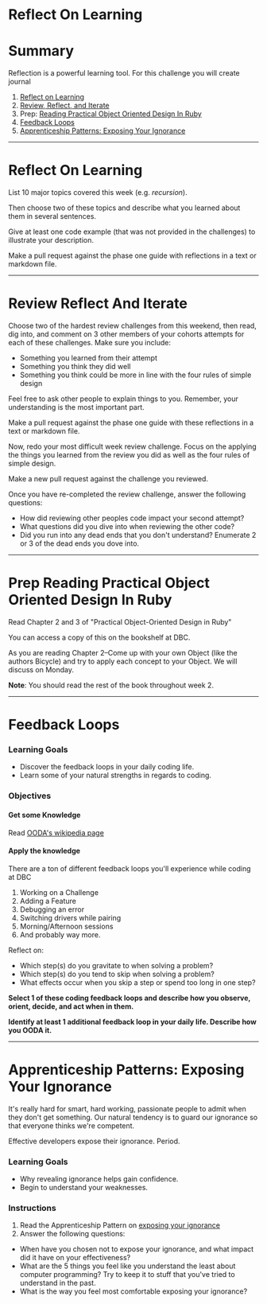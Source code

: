 # Reflect On Learning

# Summary

Reflection is a powerful learning tool.  For this challenge you will create journal
1. [Reflect on Learning](#reflect-on-learning)
1. [Review, Reflect, and Iterate](#review-reflect-and-iterate)
1. Prep: [Reading Practical Object Oriented Design In Ruby](#prep-reading-practical-object-oriented-design-in-ruby)
1. [Feedback Loops](#feedback-loops)
1. [Apprenticeship Patterns: Exposing Your Ignorance](#apprenticeship-patterns-exposing-your-ignorance)

--------------------------------------------------------------------------------

# Reflect On Learning

List 10 major topics covered this week (e.g. *recursion*).

Then choose two of these topics and describe what you learned about them in several sentences.

Give at least one code example (that was not provided in the challenges) to illustrate your description.

Make a pull request against the phase one guide with reflections in a text or markdown file.

--------------------------------------------------------------------------------

# Review Reflect And Iterate

Choose two of the hardest review challenges from this weekend, then read, dig into, and comment on 3 other members of your cohorts attempts for each of these challenges. Make sure you include:
- Something you learned from their attempt
- Something you think they did well
- Something you think could be more in line with the four rules of simple design

Feel free to ask other people to explain things to you. Remember, your understanding is the most important part.

Make a pull request against the phase one guide with these reflections in a text or markdown file.

Now, redo your most difficult week review challenge. Focus on the applying the things you learned from the review you did as well as the four rules of simple design.

Make a new pull request against the challenge you reviewed.

Once you have re-completed the review challenge, answer the following questions:
- How did reviewing other peoples code impact your second attempt?
- What questions did you dive into when reviewing the other code?
- Did you run into any dead ends that you don't understand? Enumerate 2 or 3 of the dead ends you dove into.

--------------------------------------------------------------------------------

# Prep Reading Practical Object Oriented Design In Ruby

Read Chapter 2 and 3 of "Practical Object-Oriented Design in Ruby"

You can access a copy of this on the bookshelf at DBC.

As you are reading Chapter 2–Come up with your own Object (like the authors Bicycle) and try to apply each concept to your Object. We will discuss on Monday.

**Note**: You should read the rest of the book throughout week 2.

--------------------------------------------------------------------------------

# Feedback Loops

### Learning Goals
- Discover the feedback loops in your daily coding life.
- Learn some of your natural strengths in regards to coding.

### Objectives

#### Get some Knowledge
Read [OODA's wikipedia page](http://en.wikipedia.org/wiki/OODA_loop)

#### Apply the knowledge

There are a ton of different feedback loops you'll experience while coding at DBC

1. Working on a Challenge
2. Adding a Feature
3. Debugging an error
4. Switching drivers while pairing
5. Morning/Afternoon sessions
6. And probably way more.

Reflect on:

- Which step(s) do you gravitate to when solving a problem?
- Which step(s) do you tend to skip when solving a problem?
- What effects occur when you skip a step or spend too long in one step?

**Select 1 of these coding feedback loops and describe how you observe, orient, decide, and act when in them.**

**Identify at least 1 additional feedback loop in your daily life. Describe how you OODA it.**

--------------------------------------------------------------------------------

# Apprenticeship Patterns: Exposing Your Ignorance

It's really hard for smart, hard working, passionate people to admit when they don't get something. Our natural tendency is to guard our ignorance so that everyone thinks we're competent.

Effective developers expose their ignorance. Period.

### Learning Goals
* Why revealing ignorance helps gain confidence.
* Begin to understand your weaknesses.

### Instructions
1. Read the Apprenticeship Pattern on [exposing your ignorance](http://ofps.oreilly.com/titles/9780596518387/emptying_the_cup.html#expose_your_ignorance)
2. Answer the following questions:

- When have you chosen not to expose your ignorance, and what impact did it have on your effectiveness?
- What are the 5 things you feel like you understand the least about computer programming? Try to keep it to stuff that you've tried to understand in the past.
- What is the way you feel most comfortable exposing your ignorance?
